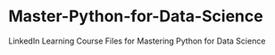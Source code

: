 # Master-Python-for-Data-Science
LinkedIn Learning Course Files for Mastering Python for Data Science
